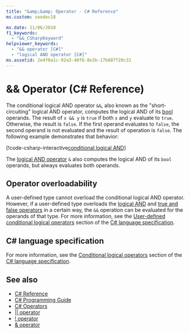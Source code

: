 ```yaml
---
title: "&amp;&amp; Operator - C# Reference"
ms.custom: seodec18

ms.date: 11/06/2018
f1_keywords: 
  - "&&_CSharpKeyword"
helpviewer_keywords: 
  - "&& operator [C#]"
  - "logical AND operator [C#]"
ms.assetid: 2e4f0a1c-92a3-40f8-8e3b-17b607f20c31
---
```

# &amp;&amp; Operator (C# Reference)

The conditional logical AND operator `&&`, also known as the "short-circuiting" logical AND operator, computes the logical AND of its [bool](../keywords/bool.md) operands. The result of `x && y` is `true` if both `x` and `y` evaluate to `true`. Otherwise, the result is `false`. If the first operand evaluates to `false`, the second operand is not evaluated and the result of operation is `false`. The following example demonstrates that behavior:

[!code-csharp-interactive[conditional logical AND](~/samples/snippets/csharp/language-reference/operators/ConditionalLogicalOperatorsExamples.cs#And)]

The [logical AND operator](and-operator.md) `&` also computes the logical AND of its `bool` operands, but always evaluates both operands.

## Operator overloadability

A user-defined type cannot overload the conditional logical AND operator. However, if a user-defined type overloads the [logical AND](and-operator.md) and [true and false operators](../keywords/true-false-operators.md) in a certain way, the `&&` operation can be evaluated for the operands of that type. For more information, see the [User-defined conditional logical operators](~/_csharplang/spec/expressions.md#user-defined-conditional-logical-operators) section of the [C# language specification](../language-specification/index.md).

## C# language specification

For more information, see the [Conditional logical operators](~/_csharplang/spec/expressions.md#conditional-logical-operators) section of the [C# language specification](../language-specification/index.md).

## See also

- [C# Reference](../index.md)
- [C# Programming Guide](../../programming-guide/index.md)
- [C# Operators](index.md)
- [|| operator](conditional-or-operator.md)
- [! operator](logical-negation-operator.md)
- [& operator](and-operator.md)
